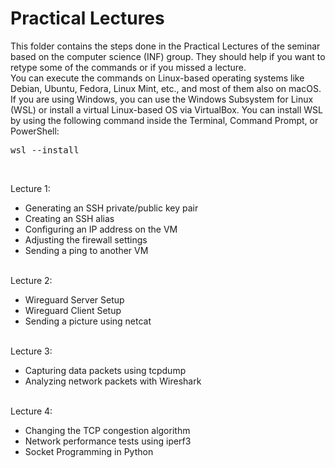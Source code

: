 # Practical Lectures

This folder contains the steps done in the Practical Lectures of the seminar based on the computer science (INF) group. They should help if you want to retype some of the commands or if you missed a lecture.<br>
You can execute the commands on Linux-based operating systems like Debian, Ubuntu, Fedora, Linux Mint, etc., and most of them also on macOS. If you are using Windows, you can use the Windows Subsystem for Linux (WSL) or install a virtual Linux-based OS via VirtualBox. You can install WSL by using the following command inside the Terminal, Command Prompt, or PowerShell:
<pre>wsl --install</pre>
<br>

Lecture 1:
 * Generating an SSH private/public key pair
 * Creating an SSH alias
 * Configuring an IP address on the VM
 * Adjusting the firewall settings
 * Sending a ping to another VM
<br><br>

Lecture 2:
 * Wireguard Server Setup
 * Wireguard Client Setup
 * Sending a picture using netcat
<br><br>

Lecture 3:
* Capturing data packets using tcpdump
* Analyzing network packets with Wireshark
<br><br>

Lecture 4:
* Changing the TCP congestion algorithm
* Network performance tests using iperf3
* Socket Programming in Python
